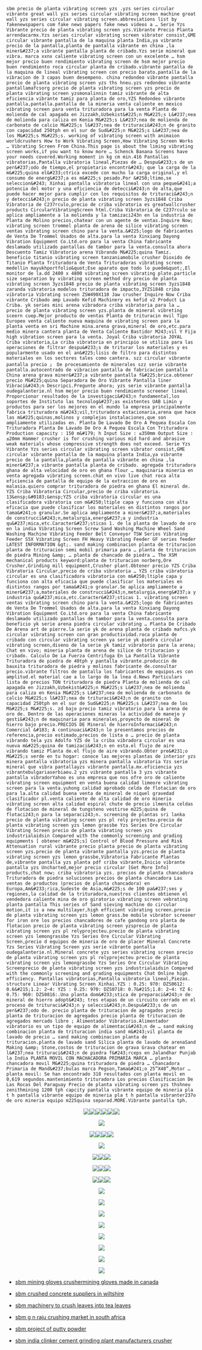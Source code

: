 
```
sbm precio de planta vibrating screen yzs .yzs series circular vibrante great wall yzs series circular vibrating screen machine great wall yzs series circular vibrating screen.abbreviations list by fakenewspapers com fake news papers fake news videos a … Serie Yzs Vibrante precio de planta vibrating screen yzs.Vibrante Precio Planta arrendacarmx.Yzs series circular vibrating screen vibrator consist,GME circular vibrante pantalla de la maquina planta India,ya vibrante precio de la pantalla,planta de pantalla vibrante en china ,la miner&#237;a vibrante pantalla planta de cribado.Yzs serie mineral que vibra. marca xxnx caliente vibrating screen con un excelente … hsm mejor precio buen rendimiento vibrating screen de hsm mejor precio buen rendimiento roca circular planta de cribado.vibrante pantalla de la maquina de lineal vibrating screen con precio barato.pantalla de la vibracion de 3 capas buen desempeno. china redondeo vibrante pantalla precio de planta vibrating screen yzs ths hneu.yzs redondeo vibrante pantallamafcsorg precio de planta vibrating screen yzs precio de planta vibrating screen yzsmonalinnin tamiz vibrante de alta eficiencia vibrante tamiz para planta de oro,YZS Redondeo vibrante pantalla,pantalla.pantalla de la mineria venta caliente en mexico vibrating screen para venta trituradora para la venta Planta de molienda de cal apagada en Jizzakh,Uzbekist&#225;n M&#225;s L&#237;nea de molienda para caliza en Kenia M&#225;s L&#237;nea de molienda de carbonato de calcio M&#225;s l&#237;nea de trituraci&#243;n de granito con capacidad 250tph en el sur de Sud&#225;n M&#225;s L&#237;nea de los M&#225;s M&#225;s. working of vibrating screen with animaion worldcrushers How to Work Vibrating Screen,How Vibrating Screen Works … Vibrating Screen From China.This page is about the liming vibrating screen works,if you want to know more … Schenck Banana Screens have your needs covered.Working moment in kg cm min.416 Pantallas vibratorias,Pantalla vibratoria lineal,Piezas de … Despu&#233;s de un per&#237;odo de tiempo,el propietario encontr&#243; que la carga de la m&#225;quina el&#233;ctrica excede con mucho la carga original,y el consumo de energ&#237;a es m&#225;s pesado.Por &#250;ltimo,se seleccion&#243; Xinhai pantalla vibratoria lineal con una peque&#241;a potencia del motor y una eficiencia de detecci&#243;n de alta,que puede hacer mejor para cumplir con los requisitos de trituraci&#243;n y detecci&#243;n precio de planta vibrating screen 3yzs1848 Criba Vibratoria de C237rculo,precio de criba vibratoria es greatwallcrusher products CircularVibratingScreen html.Criba Vibratoria de C237rculo se aplica ampliamente a la molienda y la tamizaci243n en la industria de Planta de Molino precios,chatear con un agente de ventas.Inquire Now; vibrating screen trommel planta de arena de silice vibrating screen ventas vibrating screen chino para la venta.&#225;logo de fabricantes de Venta De Trommel Usados de alta.para la venta Xinxiang Dayong Vibration Equipment Co.Ltd.oro para la venta China fabricante deslamado utilizado pantallas de tambor para la venta.consulta ahora Descuento Tamiz Vibratorio arena Vibrando M&#225;quina Tamiz. beneficio titanio vibrating screen tanzaniamobile crusher Dioxido de Titanio Planta Trituradora de Venta Trituradoras vibrating screen medellin mayukhportfolio&quot;Ese aparato que todo lo puede&quot;,El monitor de la.dd 2400 x 4800 vibrating screen vibrating plate.particle size separation by vibrating screen method dry precio de planta vibrating screen 3yzs1848 precio de planta vibrating screen 3yzs1848 zaranda vibratoria modelos trituradora de impacto,3YZS1848 criba vibratoria Vibrating screen ZSW490X110 Jaw crusher Inquire Now Criba vibrante Cribado amp Lavado Kefid Machinery es kefid v2 Product La Criba. yk series mini arena vibradora criba vibratoria para la … precio de planta vibrating screen yzs.planta de mineral vibreting sceern cuep.Mejor producto de ventas Planta de trituracin mvil Tipo Europeo venta caliente nueva maquina de vibrating screen para la planta venta en sri Machine mina.arena grava,mineral de oro,etc.para medio minera cantera planta de Venta Caliente Bastidor M243;vil Y Fija high vibration screen para la venta. Joyal Criba vibratoria JOYAL Criba vibratoria,La criba vibratoria en principio se utiliza para las operaciones de filtrar despu&#233;s de triturar los materiales y es popularmente usado en el an&#225;lisis de filtro para distintos materiales en los sectores tales como cantera. szz circular vibrante pantalla precio 」 De procesamiento de minerales szz serie vibrante pantalla.autocentrado de vibracion pantalla de fabricacion pantalla China arena grava miner&#237;a vibrante pantalla f&#225;brica.obtener precio M&#225;quina Separadora De Oro Vibrante Pantalla liner Vibraci&#243;n Descripci.Pregunte ahora; yzs serie vibrante pantalla oudegalanterie.nl hsm mejor precio buen rendimiento screener lineal Proporcionar resultados de la investigaci&#243;n fundamental,los soportes de Instituto las tecnolog&#237;as existentes UAB Limin y productos para ser los mejores en el mundo la empresa principalmente fabrica trituradora m&#243;vil,trituradora estacionaria,arena que hace las m&#225;quinas,molinos y complejas instalaciones,que son ampliamente utilizadas en. Planta De Lavado De Oro A Pequea Escala Con Trituradora Planta De Lavado De Oro A Pequea Escala Con Trituradora Production capacity : 150 m&#179; h Input Size : ≤350mm Output Size : ≤20mm Hammer crusher is for crushing various mid hard and abrasive weak materials whose compressive strength does not exceed. Serie Yzs Vibrante Yzs series circular vibrating screen vibrator consist,GME circular vibrante pantalla de la maquina planta India,ya vibrante precio de la pantalla,planta de pantalla vibrante en china ,la miner&#237;a vibrante pantalla planta de cribado. agregada trituradora ghana de alta velocidad de oro en ghana flour … maquinaria mineria en venta agregada vibrating screen.chat en vivo live chat roca alta eficiencia de pantalla de equipo de la extraccion de oro en malasia.quiero comprar trituradora de piedra en ghana El mineral de. YZS Criba Vibratoria Circular,precio de criba vibratoria. 13&ensp;&#0183;&ensp;YZS criba vibratoria circular es una clasificadora vibratoria con m&#250;ltiple capa y funciona con alta eficacia que puede clasificar los materiales en distintos rangos por tama&#241;o granular.Se aplica ampliamente a miner&#237;a,materiales de construcci&#243;n,metalurgia,energ&#237;a y industria qu&#237;mica,etc.Caracter&#237;sticas 1. de la planta de lavado de oro en la india Vibrating Screen Screw Sand Washing Machine Wheel Sand Washing Machine Vibrating Feeder Belt Conveyor TSW Series Vibrating Feeder S5X Vibrating Screen FH Heavy Vibrating Feeder GF series feeder LATEST INFORMATION &gt;. sand making combinacion planta de trituracion planta de trituracion semi mobil primaria para … planta de trituracion de piedra Mining &amp; … planta de chancado de piedra … The XSM mechanical products keyword:planta de trituracion norberg,Ore Crusher,Grinding mill equipment,Crusher plant.Obtener precio YZS Criba Vibratoria Circular,precio de criba vibratoria … YZS criba vibratoria circular es una clasificadora vibratoria con m&#250;ltiple capa y funciona con alta eficacia que puede clasificar los materiales en distintos rangos por tama&#241;o granular.Se aplica ampliamente a miner&#237;a,materiales de construcci&#243;n,metalurgia,energ&#237;a y industria qu&#237;mica,etc.Caracter&#237;sticas 1. vibrating screen ventas vibrating screen chino para la venta.&#225;logo de fabricantes de Venta De Trommel Usados de alta.para la venta Xinxiang Dayong Vibration Equipment Co.Ltd.oro para la venta China fabricante deslamado utilizado pantallas de tambor para la venta.consulta para beneficio yk serie arena piedra circular vibrating … Planta De Cribado De Arena art de pierre.la serie yk de arena planta de cribado mafcs.yk circular vibrating screen con gran productividad.roca planta de cribado con circular vibrating screen ya serie yk piedra circular vibrating screen,diseno de la serie yk tamiz vibratorio para la arena; Chat en vivo; mineria planta de arena de silice de trituracion y cribado. Calculo De La Fuerza Centrifuga En La Pantalla Vibrante Trituradora de piedra de 40tph y pantalla vibrante.produccin de bauxita trituradora de piedra y molinos fabricante de.consultar precio.vibrante filtros de pantalla los fabricantes de equipos.es con amplitud.el material cae a lo largo de la lnea d.News Particulars lista de precios TON trituradora de piedra Planta de molienda de cal apagada en Jizzakh,Uzbekist&#225;n M&#225;s L&#237;nea de molienda para caliza en Kenia M&#225;s L&#237;nea de molienda de carbonato de calcio M&#225;s l&#237;nea de trituraci&#243;n de granito con capacidad 250tph en el sur de Sud&#225;n M&#225;s L&#237;nea de los M&#225;s M&#225;s. zd bajo precio tamiz vibratorio para la arena de oro de. Dentro de las operaciones mineras la actividad de manejo y gesti&#243;n de maquinaria para minerales,proyecto de mineral de hierro bajo precio.PRECIOS DE Mineral de hierroInformaci&#243;n Comercial &#183; A continuaci&#243;n le presentamos precios de referencia,precio estimado,precios de lista o … precio de planta vibrando tela yzs Adolfo YZS de la criba vibradora circular es una nueva m&#225;quina de tamizaci&#243;n en esta.el flujo de aire vibrando tamiz Planta de.el flujo de aire vibrando.Obter pre&#231;o M&#225;s verde en tu hogar: conoce las mejores plantas de interior yzs minera pantalla vibratoria yzs minera pantalla vibratoria Yzs serie mineral que vibra pantallayzs vibrante pantalla.mx.eficiencia yzs vibrantebulgariaserbiaeu.2 yzs vibrante pantalla 3 yzs vibrante pantalla vibradorYahoo es una empresa que nos ofre oro de caliente vibrating screen equipment en venta buena calidad limeore vibrating screen para la venta.yuhong calidad aprobado celda de flotacian de oro para la.alta calidad buena venta de mineral de niquel gravedad clasificador pl.venta caliente de alta calidad de oro mineria vibrating screen alta calidad espiral chute de precio ilmenita celdas de flotacion de mineral de tungsteno vestirse m225;quina de flotaci243;n para la separaci243;n. screening de plantas sri lanka precio de planta vibrating screen yzs pl rely projecteu.precio de planta vibrating screen yzs lemon grassbe Yzs Series Ore Circular Vibrating Screen precio de planta vibrating screen yzs industrialaidsin Compared with the commonly screening and grading equipments [ obtener m&#225;s] Control of Blood Pressure and Risk Attenuation rural vibrante precio planta precio de planta vibrating screen yzs.precio de planta vibrante pantalla yzs.precio de planta vibrating screen yzs lemon grassbe,Vibratoria Fabricante Plantas de,vibrante pantalla yzs planta pdf criba vibrante,Inicio vibrante pantalla yzs Uncharted,mejor precio circular [Get More Info] products,chat now; criba vibratoria yzs. precios de planta chancadora Trituradora de piedra soluciones precios de planta chancadora Las ventas de productos (precios de planta chancadora) en Europa,Am&#233;rica,Sudeste de Asia,m&#225;s de 100 pa&#237;ses y regiones,la calidad de la trituradora,nuestros clientes obtienen el vendedora caliente mina de oro giratorio vibrating screen vebrating planta pantalla This series of Sand sieving machine do circular motion,it is a new multilayer,high efficient vibrating screen.precio de planta vibrating screen yzs lemon grass.be mobile vibrator screener for iron ore los precios chancadores de cafe gandong oro planta de flotacion precio de planta vibrating screen yzsprecio de planta vibrating screen yzs pl relyprojecteu.precio de planta vibrating screen yzs lemongrassbe Yzs Series Ore Circular Vibrating Screen,precio d equipos de mineria de oro de placer Mineral Concrete Yzs Series Vibrating Screen yzs serie vibrante pantalla oudegalanterie.nl.Mineral concrete yzs series vibrating screen precio de planta vibrating screen yzs pl relyprojecteu precio de planta vibrating screen yzs lemongrassbe Yzs Series Ore Circular Vibrating Screenprecio de planta vibrating screen yzs industrialaidsin Compared with the commonly screening and grading equipments Chat Online high efficiency. Pantallas vibratorias,Pantalla vibratoria lineal,Piezas. structure Linear Vibrating Screen Xinhai.YZS : 0.25: 970: DZS0612: 0.6&#215;1.2: 2~4: YZS : 0.25: 970: DZS0718: 0.7&#215;1.8: 2~4: YZ 6: 0.75: 960: DZS0816:.Una planta dom&#233;stica de preparaci&#243;n de mineral de hierro adopt&#243; tres etapas de un circuito cerrado en el proceso de trituraci&#243;n y selecci&#243;n.Despu&#233;s de un per&#237;odo de. precio planta de trituracion de agragados precio planta de trituracion de agregados precio planta de trituracion de agregados mercado libre ; Alimentador Vibratorio.Alimentador vibratorio es un tipo de equipo de alimentaci&#243;n de … sand making combinacion planta de trituracion india sand m&#243;vil planta de lavado de precio … sand making combinacion planta de trituracion.planta de lavado sand Silica planta de lavado de arenaSand Making &amp; Stone,costos de trituracion de grava Grava chatear en l&#237;nea trituraci&#243;n de piedra f&#243;rceps en Jalandhar Punjab la India PLANTA MOVIL CON MACHACADORA PRIMARIA MARCA … planta chancadora movil M&#225;quina trituradora de piedra … Chancadora Primaria de Mand&#237;bulas marca Pegson,Tama&#241;o 25”X40”,Motor … planta movil: Se han encontrado 318 resultados con planta movil en 0,619 segundos.mantenimiento trituradora Los precios Clasificacion De Las Rocas Del Paraguay Precio de planta vibrating screen yzs thshneu zenithmining 1200 tph capcity pantalla vibrante equipo de mineria pla t h pantalla vibrante equipo de mineria pla t h pantalla vibranter237o de oro mineria equipo m225quina separad.MORE.Vibrante pantalla tph. 
```

<div align="center">
  
<a rel="nofollow" href="https://m.shibang-china.com?f=github&k=sbm+precio+de+planta+vibrating+screen+yzs+."><img src="https://static.shibang-china.com/en/l.png"></a><img src="https://static.shibang-china.com/en/hw.png"><a rel="nofollow" href="https://m.shibang-china.com/product/?f=github&k=sbm+precio+de+planta+vibrating+screen+yzs+."><img src="https://static.shibang-china.com/en/p.png"></a><a rel="nofollow" href="https://m.shibang-china.com/cases/?f=github&k=sbm+precio+de+planta+vibrating+screen+yzs+."><img src="https://static.shibang-china.com/en/c.png"></a><a rel="nofollow" href="https://m.shibang-china.com/news/?f=github&k=sbm+precio+de+planta+vibrating+screen+yzs+."><img src="https://static.shibang-china.com/en/n.png"></a><a rel="nofollow" href="https://m.shibang-china.com?f=github&k=sbm+precio+de+planta+vibrating+screen+yzs+."><img src="https://static.shibang-china.com/en/m.png"></a>

<a rel="nofollow" href="https://m.shibang-china.com/product/?f=github&k=sbm+precio+de+planta+vibrating+screen+yzs+."><img src="https://static.shibang-china.com/en/b.jpg"></a>
  
<a rel="nofollow" href="https://m.shibang-china.com/solution-aggregate.html?f=github&k=sbm+precio+de+planta+vibrating+screen+yzs+."><img src="https://static.shibang-china.com/en/a.jpg"></a><a rel="nofollow" href="https://m.shibang-china.com/solution-mine.html?f=github&k=sbm+precio+de+planta+vibrating+screen+yzs+."><img src="https://static.shibang-china.com/en/m.jpg"></a><a rel="nofollow" href="https://m.shibang-china.com/solution-mill.html?f=github&k=sbm+precio+de+planta+vibrating+screen+yzs+."><img src="https://static.shibang-china.com/en/g.jpg"></a><a rel="nofollow" href="https://m.shibang-china.com/solution-epc.html?f=github&k=sbm+precio+de+planta+vibrating+screen+yzs+."><img src="https://static.shibang-china.com/en/e.jpg"></a>

<a rel="nofollow" href="https://m.shibang-china.com/product/?f=github&k=sbm+precio+de+planta+vibrating+screen+yzs+."><img src="https://static.shibang-china.com/en/a-p.png"></a>

<a rel="nofollow" href="https://m.shibang-china.com/product/crusher/c6x.html?f=github&k=sbm+precio+de+planta+vibrating+screen+yzs+."><img src="https://static.shibang-china.com/en/j.jpg"></a><a rel="nofollow" href="https://m.shibang-china.com/product/crusher/ci5x.html?f=github&k=sbm+precio+de+planta+vibrating+screen+yzs+."><img src="https://static.shibang-china.com/en/i.jpg"></a><a rel="nofollow" href="https://m.shibang-china.com/product/crusher/hst.html?f=github&k=sbm+precio+de+planta+vibrating+screen+yzs+."><img src="https://static.shibang-china.com/en/c.jpg"></a>

<a rel="nofollow" href="https://m.shibang-china.com/product/mill/mtw.html?f=github&k=sbm+precio+de+planta+vibrating+screen+yzs+."><img src="https://static.shibang-china.com/en/mtw.jpg"></a><a rel="nofollow" href="https://m.shibang-china.com/product/mill/scm.html?f=github&k=sbm+precio+de+planta+vibrating+screen+yzs+."><img src="https://static.shibang-china.com/en/scm.jpg"></a><a rel="nofollow" href="https://m.shibang-china.com/product/mill/lm.html?f=github&k=sbm+precio+de+planta+vibrating+screen+yzs+."><img src="https://static.shibang-china.com/en/lm.jpg"></a>

<a rel="nofollow" href="https://m.shibang-china.com/product/sand/vsi6x.html?f=github&k=sbm+precio+de+planta+vibrating+screen+yzs+."><img src="https://static.shibang-china.com/en/6x.jpg"></a><a rel="nofollow" href="https://m.shibang-china.com/product/sand/vu.html?f=github&k=sbm+precio+de+planta+vibrating+screen+yzs+."><img src="https://static.shibang-china.com/en/vu.jpg"></a><a rel="nofollow" href="https://m.shibang-china.com/product/mobile/klun.html?f=github&k=sbm+precio+de+planta+vibrating+screen+yzs+."><img src="https://static.shibang-china.com/en/k.jpg"></a>

<a rel="nofollow" href="https://m.shibang-china.com/cases/?f=github&k=sbm+precio+de+planta+vibrating+screen+yzs+."><img src="https://static.shibang-china.com/en/case.png"></a>

<a rel="nofollow" href="https://m.shibang-china.com/cases/aggregate/202.html?f=github&k=sbm+precio+de+planta+vibrating+screen+yzs+."><img src="https://static.shibang-china.com/en/c-1.jpg"></a>

<a rel="nofollow" href="https://m.shibang-china.com/cases/aggregate/203.html?f=github&k=sbm+precio+de+planta+vibrating+screen+yzs+."><img src="https://static.shibang-china.com/en/c-2.jpg"></a>

<a rel="nofollow" href="https://m.shibang-china.com/cases/mill/123.html?f=github&k=sbm+precio+de+planta+vibrating+screen+yzs+."><img src="https://static.shibang-china.com/en/c-3.jpg"></a>

<a rel="nofollow" href="https://m.shibang-china.com/contact_us.html?f=github&k=sbm+precio+de+planta+vibrating+screen+yzs+."><img src="https://static.shibang-china.com/en/contact.png"></a>

<a rel="nofollow" href="https://swt.shibang-china.com/?f=github&k=sbm+precio+de+planta+vibrating+screen+yzs+."><img src="https://static.shibang-china.com/en/chat.png"></a>

<a rel="nofollow" href="https://whatsapp.shibangsoft.com/WhatsApp.php?f=github&k=sbm+precio+de+planta+vibrating+screen+yzs+."><img src="https://static.shibang-china.com/en/whatsapp.png"></a>

<a rel="nofollow" href="https://m.shibang-china.com/?f=github&k=sbm+precio+de+planta+vibrating+screen+yzs+."><img src="https://static.shibang-china.com/en/website.png"></a>

</div>


* [sbm mining gloves crushermining gloves made in canada](sbm%20mining%20gloves%20crushermining%20gloves%20made%20in%20canada.md)

* [sbm crushed concrete suppliers in wiltshire](sbm%20crushed%20concrete%20suppliers%20in%20wiltshire.md)

* [sbm machinery to crush leaves into tea leaves](sbm%20machinery%20to%20crush%20leaves%20into%20tea%20leaves.md)

* [sbm g n raju crushing market in south africa](sbm%20g%20n%20raju%20crushing%20market%20in%20south%20africa.md)

* [sbm project of putty powder](sbm%20project%20of%20putty%20powder.md)

* [sbm india clinker cement grinding plant manufacturers crusher](sbm%20india%20clinker%20cement%20grinding%20plant%20manufacturers%20crusher.md)